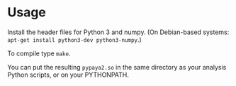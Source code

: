 # Usage

Install the header files for Python 3 and numpy.
(On Debian-based systems: `apt-get install python3-dev python3-numpy`.)

To compile type `make`.

You can put the resulting `pypaya2.so` in the same directory as your analysis
Python scripts, or on your PYTHONPATH.
